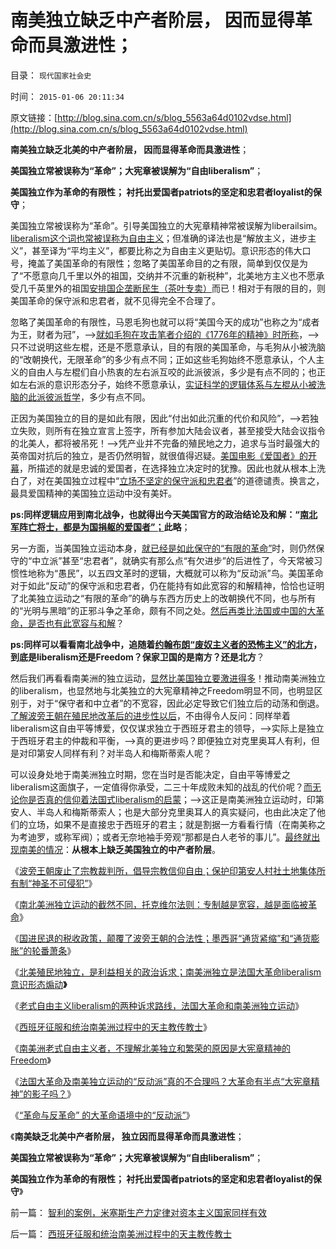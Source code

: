 # 南美独立缺乏中产者阶层， 因而显得革命而具激进性；

目录： `现代国家社会史` 

时间： `2015-01-06 20:11:34` 

原文链接：[http://blog.sina.com.cn/s/blog_5563a64d0102vdse.html](http://blog.sina.com.cn/s/blog_5563a64d0102vdse.html)

**南美独立缺乏北美的中产者阶层， 因而显得革命而具激进性**；

**美国独立常被误称为“革命”；大宪章被误解为“自由liberalism”**；

**美国独立作为革命的有限性；
衬托出爱国者patriots的坚定和忠君者loyalist的保守**；

美国独立常被误称为“革命”。引导美国独立的大宪章精神常被误解为liberailsim。[liberalism这个词也常被误称为自由主义](../../../2014/12/28/法国大革命自由主义的两种诉求路线，及至南美洲独立运动.md)；但准确的译法也是“解放主义，进步主义”，甚至译为“平均主义”，都要比称之为自由主义更贴切。意识形态的伟大口号，掩盖了美国革命的有限性；忽略了美国革命目的之有限，简单到仅仅是为了“不愿意向几千里以外的祖国，交纳并不沉重的新税种”，北美地方主义也不愿承受几千英里外的祖国[安排国企垄断民生（茶叶专卖）](../../../2011/10/17/茶党是极右吗？私有制是极右吗？中产阶级是极右吗？.md)而已！相对于有限的目的，则美国革命的保守派和忠君者，就不见得完全不合理了。

忽略了美国革命的有限性，马恩毛狗也就可以将“美国今天的成功”也称之为“成者为王，财者为冠”，——>[就如毛狗在攻击笔者介绍的《1776年的精神》时所称](../../../2014/10/1/“YankeeDoodle，不愿做奴隶的傻小子”，名画“美国佬的精神”；.md)，——>只不过说明这些左棍，还是不愿意承认，目的有限的美国革命，与毛狗从小被洗脑的“改朝换代，无限革命”的多少有点不同；正如这些毛狗始终不愿意承认，个人主义的自由人与左棍们自小热衷的左右派互咬的此派彼派，多少是有点不同的；也正如左右派的意识形态分子，始终不愿意承认，[实证科学的逻辑体系与左棍从小被洗脑的此派彼派哲学](../../../2009/11/27/科学不是哲学，不缺哲学理论的中国缺什么？.md)，多少有点不同。

正因为美国独立的目的是如此有限，因此“付出如此沉重的代价和风险”，——>若独立失败，则所有在独立宣言上签字，所有参加大陆会议者，甚至接受大陆会议指令的北美人，都将被吊死！——>凭产业并不完备的殖民地之力，追求与当时最强大的英帝国对抗后的独立，是否仍然明智，就很值得迟疑。[美国电影《爱国者》的开幕](../../../2008/3/22/《爱国者》后谈北美独立战争的政治经济外交军事史.md)，所描述的就是忠诚的爱国者，在选择独立决定时的犹豫。因此也就从根本上洗白了，对在美国独立过程中“[立场不坚定的保守派和忠君者](../../../2011/5/8/北美独立战争简析《爱国者》真假情节.md)”的道德谴责。换言之，最具爱国精神的美国独立运动中没有美奸。

**ps:同样逻辑应用到南北战争，也就得出今天美国官方的政治结论及和解：“[南北军阵亡将士，都是为国捐躯的爱国者”；](../../../2011/3/21/非法无正义！众神与将军！.md)此略**；

另一方面，当美国独立运动本身，[就已经是如此保守的“有限的革命”](../../../2011/5/9/有限的革命，有限的战争.md)时，则仍然保守的“中立派”甚至“忠君者”，就确实有那么点“有欠进步”的后进性了，今天常被习惯性地称为“愚民”，以五四文革时的逻辑，大概就可以称为“反动派”鸟。美国革命对于如此“反动”的保守派和忠君者，仍在能持有如此宽容的和解精神，恰恰也证明了北美独立运动之“有限的革命”的确与东西方历史上的改朝换代不同，也与所有的“光明与黑暗”的正邪斗争之革命，颇有不同之处。[然后再类比法国或中国的大革命，是否也有此宽容与和解](../../../2011/4/20/杰斐逊成了希特勒；没有极左只有更左；.md)？

**ps:同样可以看看南北战争中，追随着[约翰布朗“废奴主义者的恐怖主义”的北方](../../../2011/7/9/战犯约翰.布朗的灵魂在地狱里腐烂!.md)，到底是liberalism还是Freedom？保家卫国的是南方？还是北方**？

然后我们再看看南美洲的独立运动，[显然比美国独立要激进得多](../../../2014/12/27/南美洲独立是意识形态的煽动，新自由主义的华盛顿共识和变异.md)！推动南美洲独立的liberalism，也显然地与北美独立的大宪章精神之Freedom明显不同，也明显区别于，对于“保守者和中立者”的不宽容，因此必定导致它们独立后的动荡和倒退。[了解波旁王朝在殖民地改革后的进步性以后](../../../2014/12/25/南北美洲独立运动的截然不同，及托克维尔法则.md)，不由得令人反问：同样举着liberalism这自由平等博爱，仅仅谋求独立于西班牙君主的领导，——>实际上是独立于西班牙君主的仲裁和平衡，——>真的更进步吗？即便独立对克里奥耳人有利，但是对印第安人同样有利？对半岛人和梅斯蒂索人呢？

可以设身处地于南美洲独立时期，您在当时是否能决定，自由平等博爱之liberalism这面旗子，一定值得你承受，二三十年成败未知的战乱的代价呢？[而无论你是否真的信仰着法国式liberalism的启蒙](../../../2014/12/24/比法国大革命更为开明进步的波旁王朝及其改革.md)；——>这正是南美洲独立运动时，印第安人、半岛人和梅斯蒂索人；也是大部分克里奥耳人的真实疑问，也由此决定了他们的立场，如果不是直接忠于西班牙的君主；就是割据一方看看行情（在南美称之为考迪罗，或称军阀）；或者无奈地袖手旁观“那都是白人老爷的事儿”。[最终就出现南美的情况](../../../2014/11/25/波旁王朝国进民退制造分裂，教科书中“多洛雷斯的呼声”的误导.md)：**从根本上缺乏美国独立的中产者阶层**。

《[波旁王朝废止了宗教裁判所，倡导宗教信仰自由；保护印第安人村社土地集体所有制“神圣不可侵犯”](../../../2014/12/24/比法国大革命更为开明进步的波旁王朝及其改革.md)》

《[南北美洲独立运动的截然不同，托克维尔法则：专制越是宽容，越是面临被革命](../../../2014/12/25/南北美洲独立运动的截然不同，及托克维尔法则.md)》

《[国进民退的税收政策，颠覆了波旁王朝的合法性；墨西哥“通货紧缩”和“通货膨胀”的轮番萧条](../../../2014/12/26/国进民退的政策，颠覆了波旁王朝的合法性.md)》

《[北美殖民地独立，是利益相关的政治诉求；南美洲独立是法国大革命liberalism意识形态煽动](../../../2014/12/27/南美洲独立是意识形态的煽动，新自由主义的华盛顿共识和变异.md)**》**

《[老式自由主义liberalism的两种诉求路线，法国大革命和南美洲独立运动](../../../2014/12/28/法国大革命自由主义的两种诉求路线，及至南美洲独立运动.md)》

《[西班牙征服和统治南美洲过程中的天主教传教士](../../../2014/12/29/西班牙征服和统治南美洲过程中的天主教传教士.md)》

《[南美洲老式自由主义者，不理解北美独立和繁荣的原因是大宪章精神的Freedom](../../../2015/1/3/老式自由主义者以为革命大炮一响，就能黄金万两.md)》

《[法国大革命及南美独立运动的“反动派”真的不合理吗？大革命有半点“大宪章精神”的影子吗？](../../../2015/1/4/法国大革命及南美独立运动的“反动派”真的不合理吗？.md)》

《[“革命与反革命”
的大革命语境中的“反动派”](../../../2015/1/5/“革命与反革命”的大革命语境中的“反动派”.md)》

《**南美缺乏北美中产者阶层， 独立因而显得革命而具激进性**；

**美国独立常被误称为“革命”；大宪章被误解为“自由liberalism”**；

**美国独立作为革命的有限性；
衬托出爱国者patriots的坚定和忠君者loyalist的保守**》

前一篇： [智利的案例，米塞斯生产力定律对资本主义国家同样有效](../../../2015/1/6/智利的案例，米塞斯生产力定律对资本主义国家同样有效.md)

后一篇： [西班牙征服和统治南美洲过程中的天主教传教士](../../../2014/12/29/西班牙征服和统治南美洲过程中的天主教传教士.md)


